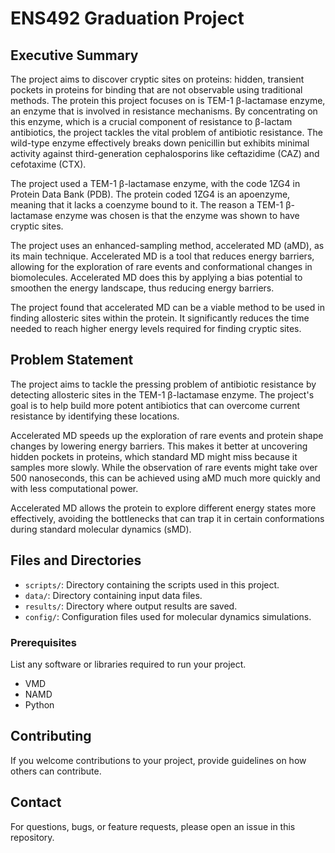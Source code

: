 # ENS492 Graduation Project

## Executive Summary
The project aims to discover cryptic sites on proteins: hidden, transient pockets in proteins for binding that are not observable using traditional methods. The protein this project focuses on is TEM-1 β-lactamase enzyme, an enzyme that is involved in resistance mechanisms. By concentrating on this enzyme, which is a crucial component of resistance to β-lactam antibiotics, the project tackles the vital problem of antibiotic resistance. The wild-type enzyme effectively breaks down penicillin but exhibits minimal activity against third-generation cephalosporins like ceftazidime (CAZ) and cefotaxime (CTX).

The project used a TEM-1 β-lactamase enzyme, with the code 1ZG4 in Protein Data Bank (PDB). The protein coded 1ZG4 is an apoenzyme, meaning that it lacks a coenzyme bound to it. The reason a TEM-1 β-lactamase enzyme was chosen is that the enzyme was shown to have cryptic sites.

The project uses an enhanced-sampling method, accelerated MD (aMD), as its main technique. Accelerated MD is a tool that reduces energy barriers, allowing for the exploration of rare events and conformational changes in biomolecules. Accelerated MD does this by applying a bias potential to smoothen the energy landscape, thus reducing energy barriers.

The project found that accelerated MD can be a viable method to be used in finding allosteric sites within the protein. It significantly reduces the time needed to reach higher energy levels required for finding cryptic sites.

## Problem Statement
The project aims to tackle the pressing problem of antibiotic resistance by detecting allosteric sites in the TEM-1 β-lactamase enzyme. The project's goal is to help build more potent antibiotics that can overcome current resistance by identifying these locations.

Accelerated MD speeds up the exploration of rare events and protein shape changes by lowering energy barriers. This makes it better at uncovering hidden pockets in proteins, which standard MD might miss because it samples more slowly. While the observation of rare events might take over 500 nanoseconds, this can be achieved using aMD much more quickly and with less computational power.

Accelerated MD allows the protein to explore different energy states more effectively, avoiding the bottlenecks that can trap it in certain conformations during standard molecular dynamics (sMD).

## Files and Directories
- `scripts/`: Directory containing the scripts used in this project.
- `data/`: Directory containing input data files.
- `results/`: Directory where output results are saved.
- `config/`: Configuration files used for molecular dynamics simulations.

### Prerequisites
List any software or libraries required to run your project.
- VMD
- NAMD
- Python

## Contributing
If you welcome contributions to your project, provide guidelines on how others can contribute.

## Contact
For questions, bugs, or feature requests, please open an issue in this repository.

